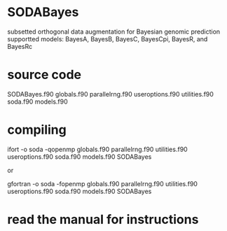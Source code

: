 # SODABayes
subsetted orthogonal data augmentation for Bayesian genomic prediction
supportted models: BayesA, BayesB, BayesC, BayesCpi, BayesR, and BayesRc
# source code
SODABayes.f90
globals.f90
parallelrng.f90
useroptions.f90
utilities.f90
soda.f90
models.f90
# compiling
ifort -o soda -qopenmp globals.f90 parallelrng.f90 utilities.f90 useroptions.f90 soda.f90 models.f90 SODABayes

or

gfortran -o soda -fopenmp globals.f90 parallelrng.f90 utilities.f90 useroptions.f90 soda.f90 models.f90 SODABayes
# read the manual for instructions
